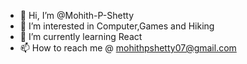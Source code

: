 - 👋 Hi, I’m @Mohith-P-Shetty
- 👀 I’m interested in Computer,Games and Hiking
- 🌱 I’m currently learning React
- 📫 How to reach me  @ mohithpshetty07@gmail.com
<!---
Mohith-P-Shetty/Mohith-P-Shetty is a ✨ special ✨ repository because its `README.md` (this file) appears on your GitHub profile.
You can click the Preview link to take a look at your changes.
--->
